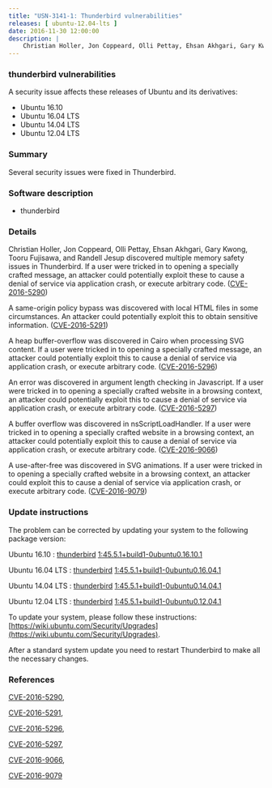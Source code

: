 ```yaml
---
title: "USN-3141-1: Thunderbird vulnerabilities"
releases: [ ubuntu-12.04-lts ]
date: 2016-11-30 12:00:00
description: |
    Christian Holler, Jon Coppeard, Olli Pettay, Ehsan Akhgari, Gary Kwong, Tooru Fujisawa, and Randell Jesup discovered multiple memory safety issues in Thunderbird. If a user were tricked in to opening a specially crafted message, an attacker could potentially exploit these to cause a denial of service via application crash, or execute arbitrary code. ([CVE-2016-5290](http://people.ubuntu.com/~ubuntu-security/cve/CVE-2016-5290))
--- 
```

 
### thunderbird vulnerabilities

A security issue affects these releases of Ubuntu and its derivatives:

* Ubuntu 16.10
* Ubuntu 16.04 LTS
* Ubuntu 14.04 LTS
* Ubuntu 12.04 LTS

### Summary

Several security issues were fixed in Thunderbird. 

### Software description

* thunderbird 

### Details

Christian Holler, Jon Coppeard, Olli Pettay, Ehsan Akhgari, Gary Kwong, Tooru Fujisawa, and Randell Jesup discovered multiple memory safety issues in Thunderbird. If a user were tricked in to opening a specially crafted message, an attacker could potentially exploit these to cause a denial of service via application crash, or execute arbitrary code. ([CVE-2016-5290](http://people.ubuntu.com/~ubuntu-security/cve/CVE-2016-5290))

A same-origin policy bypass was discovered with local HTML files in some circumstances. An attacker could potentially exploit this to obtain sensitive information. ([CVE-2016-5291](http://people.ubuntu.com/~ubuntu-security/cve/CVE-2016-5291))

A heap buffer-overflow was discovered in Cairo when processing SVG content. If a user were tricked in to opening a specially crafted message, an attacker could potentially exploit this to cause a denial of service via application crash, or execute arbitrary code. ([CVE-2016-5296](http://people.ubuntu.com/~ubuntu-security/cve/CVE-2016-5296))

An error was discovered in argument length checking in Javascript. If a user were tricked in to opening a specially crafted website in a browsing context, an attacker could potentially exploit this to cause a denial of service via application crash, or execute arbitrary code. ([CVE-2016-5297](http://people.ubuntu.com/~ubuntu-security/cve/CVE-2016-5297))

A buffer overflow was discovered in nsScriptLoadHandler. If a user were tricked in to opening a specially crafted website in a browsing context, an attacker could potentially exploit this to cause a denial of service via application crash, or execute arbitrary code. ([CVE-2016-9066](http://people.ubuntu.com/~ubuntu-security/cve/CVE-2016-9066))

A use-after-free was discovered in SVG animations. If a user were tricked in to opening a specially crafted website in a browsing context, an attacker could exploit this to cause a denial of service via application crash, or execute arbitrary code. ([CVE-2016-9079](http://people.ubuntu.com/~ubuntu-security/cve/CVE-2016-9079)) 

### Update instructions

The problem can be corrected by updating your system to the following package version:

Ubuntu 16.10
 : [thunderbird](https://launchpad.net/ubuntu/+source/thunderbird) <span> [1:45.5.1+build1-0ubuntu0.16.10.1](https://launchpad.net/ubuntu/+source/thunderbird/1:45.5.1+build1-0ubuntu0.16.10.1) </span> 

Ubuntu 16.04 LTS
 : [thunderbird](https://launchpad.net/ubuntu/+source/thunderbird) <span> [1:45.5.1+build1-0ubuntu0.16.04.1](https://launchpad.net/ubuntu/+source/thunderbird/1:45.5.1+build1-0ubuntu0.16.04.1) </span> 

Ubuntu 14.04 LTS
 : [thunderbird](https://launchpad.net/ubuntu/+source/thunderbird) <span> [1:45.5.1+build1-0ubuntu0.14.04.1](https://launchpad.net/ubuntu/+source/thunderbird/1:45.5.1+build1-0ubuntu0.14.04.1) </span> 

Ubuntu 12.04 LTS
 : [thunderbird](https://launchpad.net/ubuntu/+source/thunderbird) <span> [1:45.5.1+build1-0ubuntu0.12.04.1](https://launchpad.net/ubuntu/+source/thunderbird/1:45.5.1+build1-0ubuntu0.12.04.1) </span> 

To update your system, please follow these instructions: [https://wiki.ubuntu.com/Security/Upgrades](https://wiki.ubuntu.com/Security/Upgrades).

After a standard system update you need to restart Thunderbird to make all the necessary changes. 

### References

 [CVE-2016-5290](http://people.ubuntu.com/~ubuntu-security/cve/CVE-2016-5290), 

 [CVE-2016-5291](http://people.ubuntu.com/~ubuntu-security/cve/CVE-2016-5291), 

 [CVE-2016-5296](http://people.ubuntu.com/~ubuntu-security/cve/CVE-2016-5296), 

 [CVE-2016-5297](http://people.ubuntu.com/~ubuntu-security/cve/CVE-2016-5297), 

 [CVE-2016-9066](http://people.ubuntu.com/~ubuntu-security/cve/CVE-2016-9066), 

 [CVE-2016-9079](http://people.ubuntu.com/~ubuntu-security/cve/CVE-2016-9079)
 
